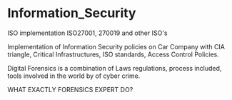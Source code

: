 # Information_Security
ISO implementation ISO27001, 270019 and other ISO's



Implementation of Information Security policies on Car Company with CIA triangle, Critical Infrastructures, ISO standards, 
Access Control Policies.


Digital Forensics is a combination of Laws regulations, process included, tools involved in the world by of cyber crime.

WHAT EXACTLY FORENSICS EXPERT DO?

